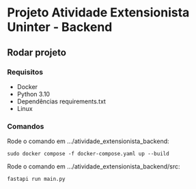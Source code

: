 # Projeto Atividade Extensionista Uninter - Backend
## Rodar projeto

### Requisitos

- Docker
- Python 3.10
- Dependências requirements.txt
- Linux

### Comandos
Rode o comando em .../atividade_extensionista_backend:

```sudo docker compose -f docker-compose.yaml up --build ```

Rode o comando em .../atividade_extensionista_backend/src:

```fastapi run main.py```